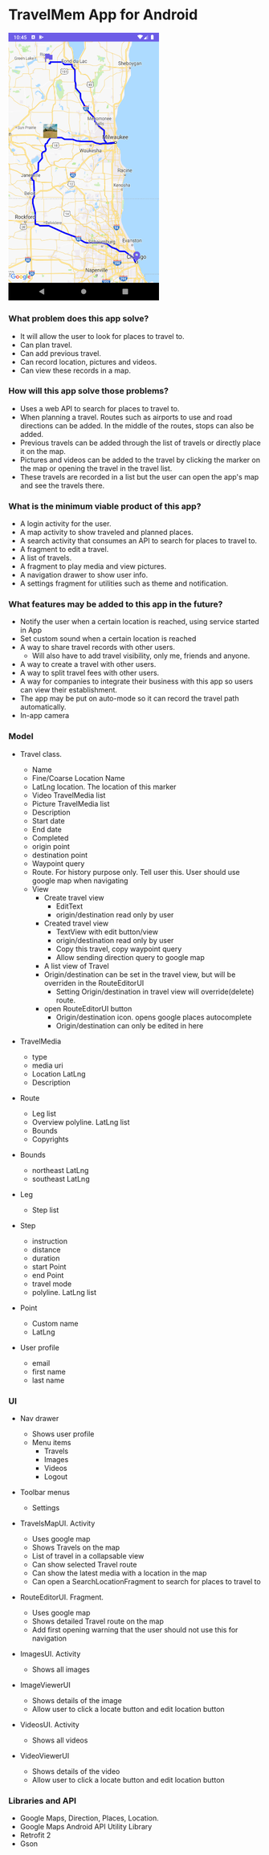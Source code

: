 # TravelMem App for Android

<img src=https://raw.githubusercontent.com/kurochin143/TravelMem/master/Screenshot_TravelMap.png width="300">

### What problem does this app solve?
* It will allow the user to look for places to travel to.
* Can plan travel.
* Can add previous travel.
* Can record location, pictures and videos.
* Can view these records in a map.

### How will this app solve those problems?
* Uses a web API to search for places to travel to.
* When planning a travel. Routes such as airports to use and road directions can be added. In the middle of the routes, stops can also be added.
* Previous travels can be added through the list of travels or directly place it on the map.
* Pictures and videos can be added to the travel by clicking the marker on the map or opening the travel in the travel list.
* These travels are recorded in a list but the user can open the app's map and see the travels there.

### What is the minimum viable product of this app?
* A login activity for the user.
* A map activity to show traveled and planned places.
* A search activity that consumes an API to search for places to travel to.
* A fragment to edit a travel.
* A list of travels.
* A fragment to play media and view pictures.
* A navigation drawer to show user info.
* A settings fragment for utilities such as theme and notification.

### What features may be added to this app in the future?
* Notify the user when a certain location is reached, using service started in App
* Set custom sound when a certain location is reached
* A way to share travel records with other users.
    * Will also have to add travel visibility, only me, friends and anyone.
* A way to create a travel with other users.
* A way to split travel fees with other users.
* A way for companies to integrate their business with this app so users can view their establishment.
* The app may be put on auto-mode so it can record the travel path automatically.
* In-app camera

### Model

* Travel class.
    * Name
    * Fine/Coarse Location Name
    * LatLng location. The location of this marker
    * Video TravelMedia list
    * Picture TravelMedia list
    * Description
    * Start date
    * End date
    * Completed
    * origin point
    * destination point
    * Waypoint query
    * Route. For history purpose only. Tell user this. User should use google map when navigating
    * View
        * Create travel view
            * EditText
            * origin/destination read only by user
        * Created travel view
            * TextView with edit button/view
            * origin/destination read only by user
            * Copy this travel, copy waypoint query
            * Allow sending direction query to google map
        * A list view of Travel
        * Origin/destination can be set in the travel view, but will be overriden in the RouteEditorUI
            * Setting Origin/destination in travel view will override(delete) route.
        * open RouteEditorUI button
            * Origin/destination icon. opens google places autocomplete
            * Origin/destination can only be edited in here

* TravelMedia
    * type
    * media uri
    * Location LatLng
    * Description
    
* Route
    * Leg list
    * Overview polyline. LatLng list
    * Bounds
    * Copyrights

* Bounds
    * northeast LatLng
    * southeast LatLng

* Leg
    * Step list

* Step
    * instruction
    * distance
    * duration
    * start Point
    * end Point
    * travel mode
    * polyline. LatLng list

* Point
    * Custom name
    * LatLng

* User profile
    * email
    * first name
    * last name

### UI
* Nav drawer
    * Shows user profile
    * Menu items
        * Travels
        * Images
        * Videos
        * Logout

* Toolbar menus
    * Settings    

* TravelsMapUI. Activity
    * Uses google map
    * Shows Travels on the map
    * List of travel in a collapsable view
    * Can show selected Travel route
    * Can show the latest media with a location in the map
    * Can open a SearchLocationFragment to search for places to travel to

* RouteEditorUI. Fragment.
    * Uses google map
    * Shows detailed Travel route on the map
    * Add first opening warning that the user should not use this for navigation

* ImagesUI. Activity
    * Shows all images

* ImageViewerUI
    * Shows details of the image
    * Allow user to click a locate button and edit location button

* VideosUI. Activity
    * Shows all videos

* VideoViewerUI
    * Shows details of the video
    * Allow user to click a locate button and edit location button

### Libraries and API
* Google Maps, Direction, Places, Location.
* Google Maps Android API Utility Library
* Retrofit 2
* Gson
